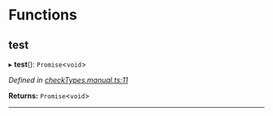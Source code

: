 

# Functions

<a id="test"></a>

##  test

▸ **test**(): `Promise`<`void`>

*Defined in [checkTypes.manual.ts:11](https://github.com/polkadot-js/api/blob/5a4519d/packages/api/src/checkTypes.manual.ts#L11)*

**Returns:** `Promise`<`void`>

___

